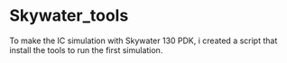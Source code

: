 # Skywater_tools
To make the IC simulation with Skywater 130 PDK, i created a script that install the tools to run the first simulation. 
